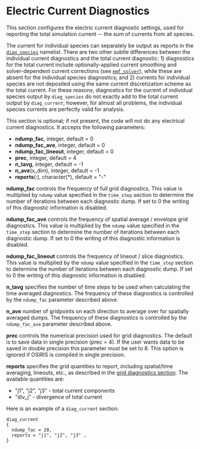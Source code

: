 # Electric Current Diagnostics

This section configures the electric current diagnostic settings, used for reporting the total simulation current -- the sum of currents from all species. 

The current for individual species can separately be output as reports in the [`diag_species`](Species_Diagnostics.md) namelist. There are two other subtle differences between the individual current diagnostics and the total current diagnostic: 1) diagnostics for the total current include optionally-applied current smoothing and solver-dependent current corrections (see [`emf_solver`](Electro-Magnetic_Field_Solver.md)), while these are absent for the individual species diagnostics; and 2) currents for individual species are not deposited using the same current discretization scheme as the total current. For these reasons, diagnostics for the current of individual species output by `diag_species` do not exactly add to the total current output by `diag_current`; however, for almost all problems, the individual species currents are perfectly valid for analysis. 

This section is optional; if not present, the code will not do any electrical current diagnostics. It accepts the following parameters:

- **ndump_fac**, integer, default = 0
- **ndump_fac_ave**, integer, default = 0
- **ndump_fac_lineout**, integer, default = 0
- **prec**, integer, default = 4
- **n_tavg**, integer, default = -1
- **n_ave**(x_dim), integer, default = -1
- **reports**(:), character(\*), default = "-"

**ndump_fac** controls the frequency of full grid diagnostics. This value is multiplied by `ndump` value specified in the `time_step` section to determine the number of iterations between each diagnostic dump. If set to 0 the writing of this diagnostic information is disabled.

**ndump_fac_ave** controls the frequency of spatial average / envelope grid diagnostics. This value is multiplied by the `ndump` value specified in the `time_step` section to determine the number of iterations between each diagnostic dump. If set to 0 the writing of this diagnostic information is disabled.

**ndump_fac_lineout** controls the frequency of lineout / slice diagnostics. This value is multiplied by the `ndump` value specified in the `time_step` section to determine the number of iterations between each diagnostic dump. If set to 0 the writing of this diagnostic information is disabled.

**n_tavg** specifies the number of time steps to be used when calculating the time averaged diagnostics. The frequency of these diagnostics is controlled by the `ndump_fac` parameter described above.

**n_ave** number of gridpoints on each direction to average over for spatially averaged dumps. The frequency of these diagnostics is controlled by the `ndump_fac_ave` parameter described above.

**prec** controls the numerical precision used for grid diagnostics. The default is to save data in single precision (prec = 4). If the user wants data to be saved in double precision this parameter must be set to 8. This option is ignored if OSIRIS is compiled in single precision.

**reports** specifies the grid quantities to report, including spatial/time averaging, lineouts, etc., as described in the [grid diagnostics section](:Reference_Guide:_Grid_Diagnostics "wikilink"). The available quantities are:

- "j1", "j2", "j3" - total current components
- "div_j" - divergence of total current

Here is an example of a `diag_current` section:

```text
diag_current
{
  ndump_fac = 20,
  reports = "j1", "j2", "j3" , 
}
```
